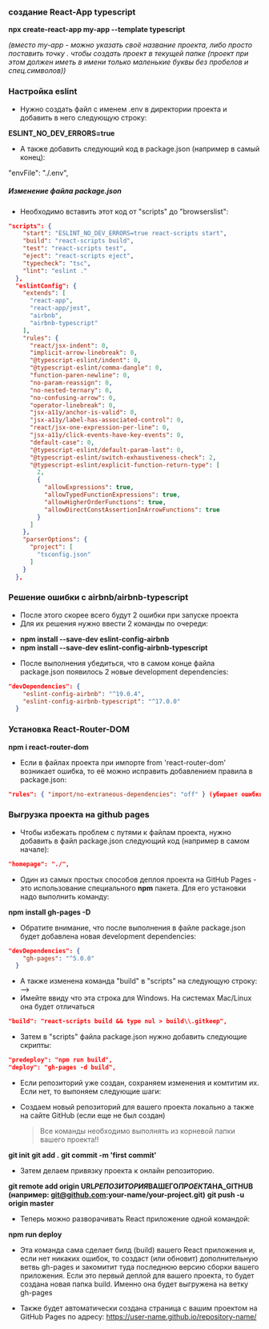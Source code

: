 ### создание React-App typescript

**npx create-react-app my-app --template typescript**

_(вместо my-app - можно указать своё название проекта, либо просто поставить точку . чтобы создать проект в текущей папке (проект при этом должен иметь в имени только маленькие буквы без пробелов и спец.символов))_

### Настройка eslint

- Нужно создать файл с именем .env в директории проекта и добавить в него следующую строку:

**ESLINT_NO_DEV_ERRORS=true**

- А также добавить следующий код в package.json (например в самый конец):

"envFile": "./.env",

##### Изменение файла package.json

- Необходимо вставить этот код от "scripts" до "browserslist":

```json lines
"scripts": {
    "start": "ESLINT_NO_DEV_ERRORS=true react-scripts start",
    "build": "react-scripts build",
    "test": "react-scripts test",
    "eject": "react-scripts eject",
    "typecheck": "tsc",
    "lint": "eslint ."
  },
  "eslintConfig": {
    "extends": [
      "react-app",
      "react-app/jest",
      "airbnb",
      "airbnb-typescript"
    ],
    "rules": {
      "react/jsx-indent": 0,
      "implicit-arrow-linebreak": 0,
      "@typescript-eslint/indent": 0,
      "@typescript-eslint/comma-dangle": 0,
      "function-paren-newline": 0,
      "no-param-reassign": 0,
      "no-nested-ternary": 0,
      "no-confusing-arrow": 0,
      "operator-linebreak": 0,
      "jsx-a11y/anchor-is-valid": 0,
      "jsx-a11y/label-has-associated-control": 0,
      "react/jsx-one-expression-per-line": 0,
      "jsx-a11y/click-events-have-key-events": 0,
      "default-case": 0,
      "@typescript-eslint/default-param-last": 0,
      "@typescript-eslint/switch-exhaustiveness-check": 2,
      "@typescript-eslint/explicit-function-return-type": [
        2,
        {
          "allowExpressions": true,
          "allowTypedFunctionExpressions": true,
          "allowHigherOrderFunctions": true,
          "allowDirectConstAssertionInArrowFunctions": true
        }
      ]
    },
    "parserOptions": {
      "project": [
        "tsconfig.json"
      ]
    }
  },
```

### Решение ошибки с airbnb/airbnb-typescript

- После этого скорее всего будут 2 ошибки при запуске проекта
- Для их решения нужно ввести 2 команды по очереди:

* **npm install --save-dev eslint-config-airbnb**
* **npm install --save-dev eslint-config-airbnb-typescript**

- После выполнения убедиться, что в самом конце файла package.json появилось 2 новые development dependencies:

```json lines
"devDependencies": {
    "eslint-config-airbnb": "^19.0.4",
    "eslint-config-airbnb-typescript": "^17.0.0"
  }
```

### Установка React-Router-DOM

**npm i react-router-dom**

- Если в файлах проекта при импорте from 'react-router-dom' возникает ошибка, то её можно исправить добавлением правила в package.json:

```json lines
"rules": { "import/no-extraneous-dependencies": "off" } (убирает ошибки импорта)
```

### Выгрузка проекта на github pages

- Чтобы избежать проблем с путями к файлам проекта, нужно добавить в файл package.json следующий код (например в самом начале):

```json lines
"homepage": "./",
```

- Один из самых простых способов деплоя проекта на GitHub Pages - это использование специального **npm** пакета. Для его установки надо выполнить команду:

**npm install gh-pages -D**

- Обратите внимание, что после выполнения в файле package.json будет добавлена новая development dependencies:

```json lines
"devDependencies": {
    "gh-pages": "^5.0.0"
  }
```

- А также изменена команда "build" в "scripts" на следующую строку: -->
- Имейте ввиду что эта строка для Windows. На системах Mac/Linux она будет отличаться

```json lines
"build": "react-scripts build && type nul > build\\.gitkeep",
```

- Затем в "scripts" файла package.json нужно добавить следующие скрипты:

```json lines
"predeploy": "npm run build",
"deploy": "gh-pages -d build",
```

- Если репозиторий уже создан, сохраняем изменения и комтитим их. Если нет, то выпоняем следующие шаги:

- Создаем новый репозиторий для вашего проекта локально а также на сайте GitHub (если еще не был создан)
  > Все команды необходимо выполнять из корневой папки вашего проекта!!

**git init**
**git add .**
**git commit -m 'first commit'**

- Затем делаем привязку проекта к онлайн репозиторию.

**git remote add origin URL*РЕПОЗИТОРИЯ*ВАШЕГО*ПРОЕКТА*НА_GITHUB (например: git@github.com:your-name/your-project.git)**
**git push -u origin master**

- Теперь можно разворачивать React приложение одной командой:

**npm run deploy**

- Эта команда сама сделает билд (build) вашего React приложения и, если нет никаких ошибок, то создаст (или обновит) дополнительную ветвь gh-pages и закомитит туда последнюю версию сборки вашего приложения. Если это первый деплой для вашего проекта, то будет создана новая папка build. Именно она будет выгружена на ветку gh-pages

- Также будет автоматически создана страница с вашим проектом на GitHub Pages по адресу:
  https://user-name.github.io/repository-name/
